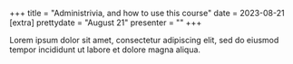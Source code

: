 +++
title = "Administrivia, and how to use this course"
date = 2023-08-21
[extra]
prettydate = "August 21"
presenter = ""
+++

Lorem ipsum dolor sit amet, consectetur adipiscing elit, sed do eiusmod tempor incididunt ut labore et dolore magna aliqua.